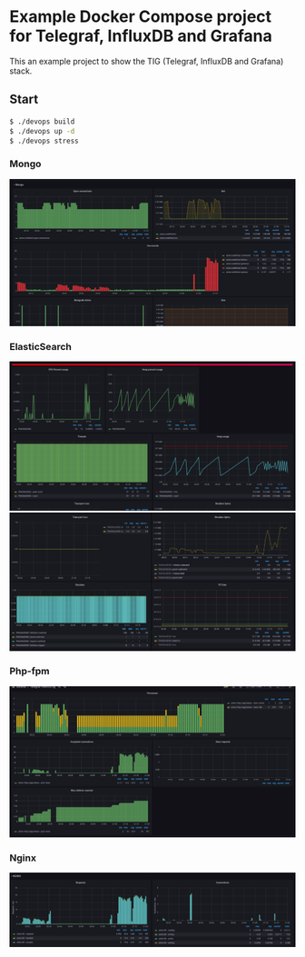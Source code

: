 # Example Docker Compose project for Telegraf, InfluxDB and Grafana

This an example project to show the TIG (Telegraf, InfluxDB and Grafana) stack.



## Start 

```bash
$ ./devops build 
$ ./devops up -d
$ ./devops stress  
```

### Mongo
![Example Screenshot](./samples/mongo/img.png "Example Screenshot")
### ElasticSearch
![Example Screenshot](./samples/elastic/img.png "Example Screenshot")
![Example Screenshot](./samples/elastic/img_1.png "Example Screenshot")

### Php-fpm
![Example Screenshot](./samples/php-fpm/img.png "Example Screenshot")
### Nginx
![Example Screenshot](./samples/nginx/img.png "Example Screenshot")
